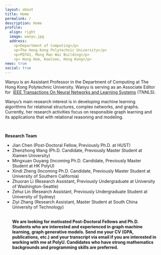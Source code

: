 ```yaml
---
layout: about
title: Home
permalink: /
description: Home
profile:
  align: right
  image: wanyu.jpg
  address: 
    <p>Department of Computing</p>
    <p>The Hong Kong Polytechnic University</p>
    <p>PQ741, Mong Man Wai Building</p>
    <p> Hung Hom, Kowloon, Hong Kong</p>
news: true
social: true
---
```

Wanyu is an Assistant Professor in the Department of Computing at The Hong Kong Polytechnic University. Wanyu is serving as an Associate Editor for  <a href="https://cis.ieee.org/publications/t-neural-networks-and-learning-systems/ieee-transactions-on-neural-networks-and-learning-systems">IEEE Transactions On Neural Networks and Learning Systems</a> (TNNLS).

Wanyu’s main research interest is in developing machine learning algorithms for relational structures, complex networks, and graphs. Currently, her research activities focus on responsible graph learning and its applications that with relational reasoning and modeling.

<br>

<p> <strong>Research Team</strong>

<ul class="square">
<li>Jian Chen (Post-Doctoral Fellow, Previously Ph.D. at HUST)</li>
<li>Zhenzhong Wang (Ph.D. Candidate, Previously Master Student at Xiamen University)</li>
<li>Mingxuan Ouyang (Incoming Ph.D. Candidate, Previously Master Student at HK PolyU)</li>
<li>Xindi Zheng (Incoming Ph.D. Candidate, Previously Master Student at University of Southern California)</li>
<li>Zhuoran Li (Research Assistant, Previously Undergraduate at University of Washington-Seattle)</li>
<li>Zehui Lin (Research Assistant, Previously Undergraduate Student at University of Sydney)</li>
<li>Ziyi Zhang (Research Assistant, Master Student at South China University of Technology)</li>
<br>

<p> <strong>We are looking for motivated Post-Doctoral Fellows and Ph.D. Students who are interested and experienced in graph machine learning, graph generative models. Send me your CV (GPA, publications, etc.) and your transcript via email if you are interested in working with me at PolyU. Candidates who have strong mathematics backgrounds and programming skills are preferred. </strong>
<br>
<br>
